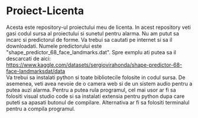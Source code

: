 # Proiect-Licenta
Acesta este repository-ul proiectului meu de licenta.
In acest repository veti gasi codul sursa al proiectului si sunetul pentru alarma. Nu am putut sa incarc si predictorul de forme. Va trebui sa cautati pe internet si sa il downloadati. Numele predictorului este "shape_predictor_68_face_landmarks.dat". Spre exmplu ati putea sa il descarcati de aici: https://www.kaggle.com/datasets/sergiovirahonda/shape-predictor-68-face-landmarksdat/data  
Va trebui sa instalati python si toate bibliotecile folosite in codul sursa. De asemenea, veti avea nevoie de o camera web si de un sistem audio pentru a putea auzi alarma.
Pentru a putea rula programul, cel mai usor ar fi sa folositi visual studio code si sa instalati extensia pentru python dupa care puteti sa apasati butonul de compilare. Alternativa ar fi sa folositi terminalul pentru a compila programul. 
